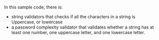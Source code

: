 In this sample code, there is:

* string validators that checks if all the characters in a string is Uppercase, or lowercase 
* a password complexity validator that validates whether a string has at least one number, one uppercase letter, and one lowercase letter.

